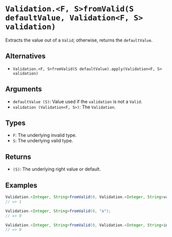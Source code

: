 # `Validation.<F, S>fromValid(S defaultValue, Validation<F, S> validation)`

Extracts the value out of a `Valid`; otherwise, returns the `defaultValue`.

## Alternatives

* `Validation.<F, S>fromValid(S defaultValue).apply(Validation<F, S> validation)`

## Arguments

* `defaultValue (S)`: Value used if the `validation` is not a `Valid`.
* `validation (Validation<F, S>)`: The `Validation`.

## Types

* `F`: The underlying invalid type.
* `S`: The underlying valid type.

## Returns

* `(S)`: The underlying right value or default.

## Examples

```java
Validation.<Integer, String>fromValid(0, Validation.<Integer, String>valid(1));
// => 1

Validation.<Integer, String>fromValid(0, "a");
// => 0

Validation.<Integer, String>fromValid(0, Validation.<Integer, String>invalid("a"));
// => 0
```
